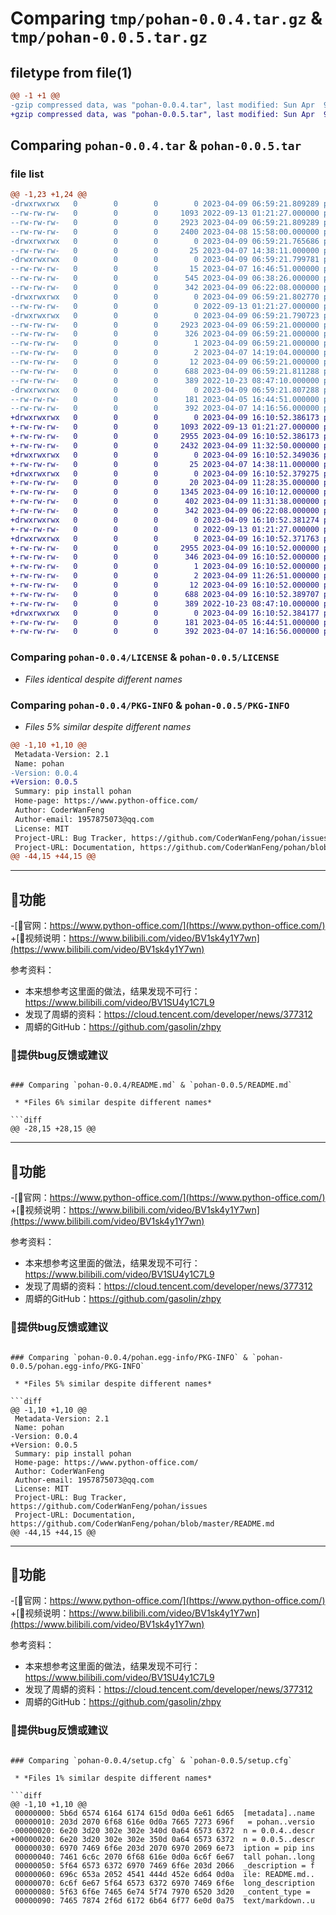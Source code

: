 # Comparing `tmp/pohan-0.0.4.tar.gz` & `tmp/pohan-0.0.5.tar.gz`

## filetype from file(1)

```diff
@@ -1 +1 @@
-gzip compressed data, was "pohan-0.0.4.tar", last modified: Sun Apr  9 06:59:21 2023, max compression
+gzip compressed data, was "pohan-0.0.5.tar", last modified: Sun Apr  9 16:10:52 2023, max compression
```

## Comparing `pohan-0.0.4.tar` & `pohan-0.0.5.tar`

### file list

```diff
@@ -1,23 +1,24 @@
-drwxrwxrwx   0        0        0        0 2023-04-09 06:59:21.809289 pohan-0.0.4/
--rw-rw-rw-   0        0        0     1093 2022-09-13 01:21:27.000000 pohan-0.0.4/LICENSE
--rw-rw-rw-   0        0        0     2923 2023-04-09 06:59:21.809289 pohan-0.0.4/PKG-INFO
--rw-rw-rw-   0        0        0     2400 2023-04-08 15:58:00.000000 pohan-0.0.4/README.md
-drwxrwxrwx   0        0        0        0 2023-04-09 06:59:21.765686 pohan-0.0.4/pohan/
--rw-rw-rw-   0        0        0       25 2023-04-07 14:38:11.000000 pohan-0.0.4/pohan/__init__.py
-drwxrwxrwx   0        0        0        0 2023-04-09 06:59:21.799781 pohan-0.0.4/pohan/api/
--rw-rw-rw-   0        0        0       15 2023-04-07 16:46:51.000000 pohan-0.0.4/pohan/api/__init__.py
--rw-rw-rw-   0        0        0      545 2023-04-09 06:38:26.000000 pohan-0.0.4/pohan/api/普通话.py
--rw-rw-rw-   0        0        0      342 2023-04-09 06:22:08.000000 pohan-0.0.4/pohan/api/重庆话.py
-drwxrwxrwx   0        0        0        0 2023-04-09 06:59:21.802770 pohan-0.0.4/pohan/lib/
--rw-rw-rw-   0        0        0        0 2022-09-13 01:21:27.000000 pohan-0.0.4/pohan/lib/__init__.py
-drwxrwxrwx   0        0        0        0 2023-04-09 06:59:21.790723 pohan-0.0.4/pohan.egg-info/
--rw-rw-rw-   0        0        0     2923 2023-04-09 06:59:21.000000 pohan-0.0.4/pohan.egg-info/PKG-INFO
--rw-rw-rw-   0        0        0      326 2023-04-09 06:59:21.000000 pohan-0.0.4/pohan.egg-info/SOURCES.txt
--rw-rw-rw-   0        0        0        1 2023-04-09 06:59:21.000000 pohan-0.0.4/pohan.egg-info/dependency_links.txt
--rw-rw-rw-   0        0        0        2 2023-04-07 14:19:04.000000 pohan-0.0.4/pohan.egg-info/not-zip-safe
--rw-rw-rw-   0        0        0       12 2023-04-09 06:59:21.000000 pohan-0.0.4/pohan.egg-info/top_level.txt
--rw-rw-rw-   0        0        0      688 2023-04-09 06:59:21.811288 pohan-0.0.4/setup.cfg
--rw-rw-rw-   0        0        0      389 2022-10-23 08:47:10.000000 pohan-0.0.4/setup.py
-drwxrwxrwx   0        0        0        0 2023-04-09 06:59:21.807288 pohan-0.0.4/tests/
--rw-rw-rw-   0        0        0      181 2023-04-05 16:44:51.000000 pohan-0.0.4/tests/__init__.py
--rw-rw-rw-   0        0        0      392 2023-04-07 14:16:56.000000 pohan-0.0.4/tests/test_pohan.py
+drwxrwxrwx   0        0        0        0 2023-04-09 16:10:52.386173 pohan-0.0.5/
+-rw-rw-rw-   0        0        0     1093 2022-09-13 01:21:27.000000 pohan-0.0.5/LICENSE
+-rw-rw-rw-   0        0        0     2955 2023-04-09 16:10:52.386173 pohan-0.0.5/PKG-INFO
+-rw-rw-rw-   0        0        0     2432 2023-04-09 11:32:50.000000 pohan-0.0.5/README.md
+drwxrwxrwx   0        0        0        0 2023-04-09 16:10:52.349036 pohan-0.0.5/pohan/
+-rw-rw-rw-   0        0        0       25 2023-04-07 14:38:11.000000 pohan-0.0.5/pohan/__init__.py
+drwxrwxrwx   0        0        0        0 2023-04-09 16:10:52.379275 pohan-0.0.5/pohan/api/
+-rw-rw-rw-   0        0        0       20 2023-04-09 11:28:35.000000 pohan-0.0.5/pohan/api/__init__.py
+-rw-rw-rw-   0        0        0     1345 2023-04-09 16:10:12.000000 pohan-0.0.5/pohan/api/common.py
+-rw-rw-rw-   0        0        0      402 2023-04-09 11:31:38.000000 pohan-0.0.5/pohan/api/普通话.py
+-rw-rw-rw-   0        0        0      342 2023-04-09 06:22:08.000000 pohan-0.0.5/pohan/api/重庆话.py
+drwxrwxrwx   0        0        0        0 2023-04-09 16:10:52.381274 pohan-0.0.5/pohan/lib/
+-rw-rw-rw-   0        0        0        0 2022-09-13 01:21:27.000000 pohan-0.0.5/pohan/lib/__init__.py
+drwxrwxrwx   0        0        0        0 2023-04-09 16:10:52.371763 pohan-0.0.5/pohan.egg-info/
+-rw-rw-rw-   0        0        0     2955 2023-04-09 16:10:52.000000 pohan-0.0.5/pohan.egg-info/PKG-INFO
+-rw-rw-rw-   0        0        0      346 2023-04-09 16:10:52.000000 pohan-0.0.5/pohan.egg-info/SOURCES.txt
+-rw-rw-rw-   0        0        0        1 2023-04-09 16:10:52.000000 pohan-0.0.5/pohan.egg-info/dependency_links.txt
+-rw-rw-rw-   0        0        0        2 2023-04-09 11:26:51.000000 pohan-0.0.5/pohan.egg-info/not-zip-safe
+-rw-rw-rw-   0        0        0       12 2023-04-09 16:10:52.000000 pohan-0.0.5/pohan.egg-info/top_level.txt
+-rw-rw-rw-   0        0        0      688 2023-04-09 16:10:52.389707 pohan-0.0.5/setup.cfg
+-rw-rw-rw-   0        0        0      389 2022-10-23 08:47:10.000000 pohan-0.0.5/setup.py
+drwxrwxrwx   0        0        0        0 2023-04-09 16:10:52.384177 pohan-0.0.5/tests/
+-rw-rw-rw-   0        0        0      181 2023-04-05 16:44:51.000000 pohan-0.0.5/tests/__init__.py
+-rw-rw-rw-   0        0        0      392 2023-04-07 14:16:56.000000 pohan-0.0.5/tests/test_pohan.py
```

### Comparing `pohan-0.0.4/LICENSE` & `pohan-0.0.5/LICENSE`

 * *Files identical despite different names*

### Comparing `pohan-0.0.4/PKG-INFO` & `pohan-0.0.5/PKG-INFO`

 * *Files 5% similar despite different names*

```diff
@@ -1,10 +1,10 @@
 Metadata-Version: 2.1
 Name: pohan
-Version: 0.0.4
+Version: 0.0.5
 Summary: pip install pohan
 Home-page: https://www.python-office.com/
 Author: CoderWanFeng
 Author-email: 1957875073@qq.com
 License: MIT
 Project-URL: Bug Tracker, https://github.com/CoderWanFeng/pohan/issues
 Project-URL: Documentation, https://github.com/CoderWanFeng/pohan/blob/master/README.md
@@ -44,15 +44,15 @@
 ```
 
 
 -------------------------------------------------------------------------------
 
 ## 📝功能
 
-[📘官网：https://www.python-office.com/](https://www.python-office.com/)
+[📘视频说明：https://www.bilibili.com/video/BV1sk4y1Y7wn](https://www.bilibili.com/video/BV1sk4y1Y7wn)
 
 参考资料：
 
 - 本来想参考这里面的做法，结果发现不可行：https://www.bilibili.com/video/BV1SU4y1C7L9
 - 发现了周蟒的资料：https://cloud.tencent.com/developer/news/377312
 - 周蟒的GitHub：https://github.com/gasolin/zhpy
 ### 🐞提供bug反馈或建议
```

### Comparing `pohan-0.0.4/README.md` & `pohan-0.0.5/README.md`

 * *Files 6% similar despite different names*

```diff
@@ -28,15 +28,15 @@
 ```
 
 
 -------------------------------------------------------------------------------
 
 ## 📝功能
 
-[📘官网：https://www.python-office.com/](https://www.python-office.com/)
+[📘视频说明：https://www.bilibili.com/video/BV1sk4y1Y7wn](https://www.bilibili.com/video/BV1sk4y1Y7wn)
 
 参考资料：
 
 - 本来想参考这里面的做法，结果发现不可行：https://www.bilibili.com/video/BV1SU4y1C7L9
 - 发现了周蟒的资料：https://cloud.tencent.com/developer/news/377312
 - 周蟒的GitHub：https://github.com/gasolin/zhpy
 ### 🐞提供bug反馈或建议
```

### Comparing `pohan-0.0.4/pohan.egg-info/PKG-INFO` & `pohan-0.0.5/pohan.egg-info/PKG-INFO`

 * *Files 5% similar despite different names*

```diff
@@ -1,10 +1,10 @@
 Metadata-Version: 2.1
 Name: pohan
-Version: 0.0.4
+Version: 0.0.5
 Summary: pip install pohan
 Home-page: https://www.python-office.com/
 Author: CoderWanFeng
 Author-email: 1957875073@qq.com
 License: MIT
 Project-URL: Bug Tracker, https://github.com/CoderWanFeng/pohan/issues
 Project-URL: Documentation, https://github.com/CoderWanFeng/pohan/blob/master/README.md
@@ -44,15 +44,15 @@
 ```
 
 
 -------------------------------------------------------------------------------
 
 ## 📝功能
 
-[📘官网：https://www.python-office.com/](https://www.python-office.com/)
+[📘视频说明：https://www.bilibili.com/video/BV1sk4y1Y7wn](https://www.bilibili.com/video/BV1sk4y1Y7wn)
 
 参考资料：
 
 - 本来想参考这里面的做法，结果发现不可行：https://www.bilibili.com/video/BV1SU4y1C7L9
 - 发现了周蟒的资料：https://cloud.tencent.com/developer/news/377312
 - 周蟒的GitHub：https://github.com/gasolin/zhpy
 ### 🐞提供bug反馈或建议
```

### Comparing `pohan-0.0.4/setup.cfg` & `pohan-0.0.5/setup.cfg`

 * *Files 1% similar despite different names*

```diff
@@ -1,10 +1,10 @@
 00000000: 5b6d 6574 6164 6174 615d 0d0a 6e61 6d65  [metadata]..name
 00000010: 203d 2070 6f68 616e 0d0a 7665 7273 696f   = pohan..versio
-00000020: 6e20 3d20 302e 302e 340d 0a64 6573 6372  n = 0.0.4..descr
+00000020: 6e20 3d20 302e 302e 350d 0a64 6573 6372  n = 0.0.5..descr
 00000030: 6970 7469 6f6e 203d 2070 6970 2069 6e73  iption = pip ins
 00000040: 7461 6c6c 2070 6f68 616e 0d0a 6c6f 6e67  tall pohan..long
 00000050: 5f64 6573 6372 6970 7469 6f6e 203d 2066  _description = f
 00000060: 696c 653a 2052 4541 444d 452e 6d64 0d0a  ile: README.md..
 00000070: 6c6f 6e67 5f64 6573 6372 6970 7469 6f6e  long_description
 00000080: 5f63 6f6e 7465 6e74 5f74 7970 6520 3d20  _content_type = 
 00000090: 7465 7874 2f6d 6172 6b64 6f77 6e0d 0a75  text/markdown..u
```

